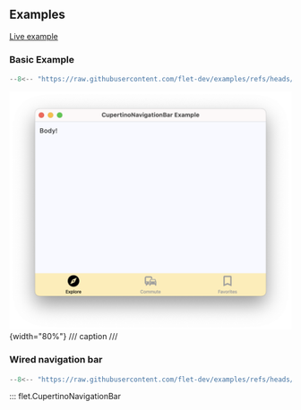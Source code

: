 ## Examples

[Live example](https://flet-controls-gallery.fly.dev/navigation/cupertinonavigationbar)

### Basic Example

```python
--8<-- "https://raw.githubusercontent.com/flet-dev/examples/refs/heads/v1-docs/python/controls/cupertino-navigation-bar/basic.py"
```

![basic](https://raw.githubusercontent.com/flet-dev/examples/v1-docs/python/controls/cupertino-navigation-bar/media/basic.png){width="80%"}
/// caption
///

### Wired navigation bar

```python
--8<-- "https://raw.githubusercontent.com/flet-dev/examples/refs/heads/v1-docs/python/controls/cupertino-navigation-bar/wired.py"
```

::: flet.CupertinoNavigationBar
